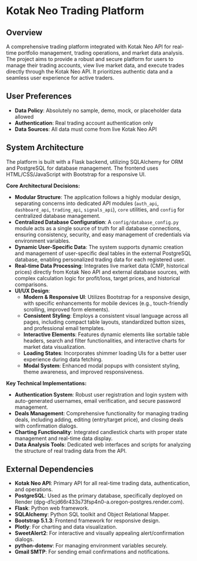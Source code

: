 # Kotak Neo Trading Platform

## Overview
A comprehensive trading platform integrated with Kotak Neo API for real-time portfolio management, trading operations, and market data analysis. The project aims to provide a robust and secure platform for users to manage their trading accounts, view live market data, and execute trades directly through the Kotak Neo API. It prioritizes authentic data and a seamless user experience for active traders.

## User Preferences
- **Data Policy**: Absolutely no sample, demo, mock, or placeholder data allowed
- **Authentication**: Real trading account authentication only
- **Data Sources**: All data must come from live Kotak Neo API

## System Architecture
The platform is built with a Flask backend, utilizing SQLAlchemy for ORM and PostgreSQL for database management. The frontend uses HTML/CSS/JavaScript with Bootstrap for a responsive UI.

**Core Architectural Decisions:**
- **Modular Structure**: The application follows a highly modular design, separating concerns into dedicated API modules (`auth_api`, `dashboard_api`, `trading_api`, `signals_api`), `core` utilities, and `config` for centralized database management.
- **Centralized Database Configuration**: A `config/database_config.py` module acts as a single source of truth for all database connections, ensuring consistency, security, and easy management of credentials via environment variables.
- **Dynamic User-Specific Data**: The system supports dynamic creation and management of user-specific deal tables in the external PostgreSQL database, enabling personalized trading data for each registered user.
- **Real-time Data Processing**: Integrates live market data (CMP, historical prices) directly from Kotak Neo API and external database sources, with complex calculation logic for profit/loss, target prices, and historical comparisons.
- **UI/UX Design**:
    - **Modern & Responsive UI**: Utilizes Bootstrap for a responsive design, with specific enhancements for mobile devices (e.g., touch-friendly scrolling, improved form elements).
    - **Consistent Styling**: Employs a consistent visual language across all pages, including compact table layouts, standardized button sizes, and professional email templates.
    - **Interactive Elements**: Features dynamic elements like sortable table headers, search and filter functionalities, and interactive charts for market data visualization.
    - **Loading States**: Incorporates shimmer loading UIs for a better user experience during data fetching.
    - **Modal System**: Enhanced modal popups with consistent styling, theme awareness, and improved responsiveness.

**Key Technical Implementations:**
- **Authentication System**: Robust user registration and login system with auto-generated usernames, email verification, and secure password management.
- **Deals Management**: Comprehensive functionality for managing trading deals, including adding, editing (entry/target price), and closing deals with confirmation dialogs.
- **Charting Functionality**: Integrated candlestick charts with proper state management and real-time data display.
- **Data Analysis Tools**: Dedicated web interfaces and scripts for analyzing the structure of real trading data from the API.

## External Dependencies
- **Kotak Neo API**: Primary API for all real-time trading data, authentication, and operations.
- **PostgreSQL**: Used as the primary database, specifically deployed on Render (dpg-d1cjd66r433s73fsp4n0-a.oregon-postgres.render.com).
- **Flask**: Python web framework.
- **SQLAlchemy**: Python SQL toolkit and Object Relational Mapper.
- **Bootstrap 5.1.3**: Frontend framework for responsive design.
- **Plotly**: For charting and data visualization.
- **SweetAlert2**: For interactive and visually appealing alert/confirmation dialogs.
- **python-dotenv**: For managing environment variables securely.
- **Gmail SMTP**: For sending email confirmations and notifications.